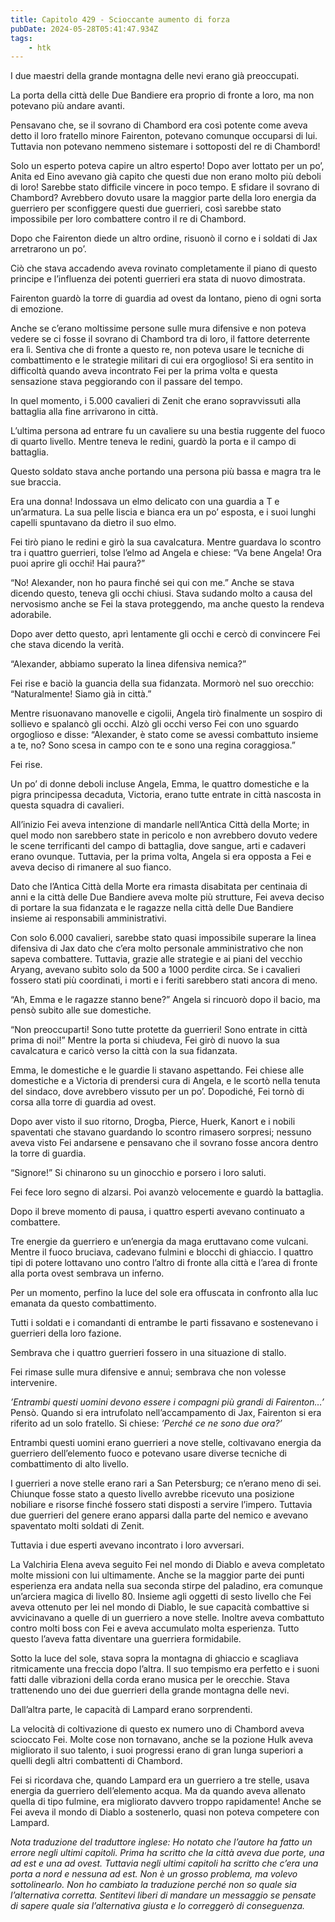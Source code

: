 ```yaml
---
title: Capitolo 429 - Scioccante aumento di forza
pubDate: 2024-05-28T05:41:47.934Z
tags:
    - htk
---
```


I due maestri della grande montagna delle nevi erano già preoccupati.

La porta della città delle Due Bandiere era proprio di fronte a loro, ma non potevano più andare avanti.

Pensavano che, se il sovrano di Chambord era così potente come aveva detto il loro fratello minore Fairenton, potevano comunque occuparsi di lui. Tuttavia non potevano nemmeno sistemare i sottoposti del re di Chambord!

Solo un esperto poteva capire un altro esperto! Dopo aver lottato per un po’, Anita ed Eino avevano già capito che questi due non erano molto più deboli di loro! Sarebbe stato difficile vincere in poco tempo. E sfidare il sovrano di Chambord? Avrebbero dovuto usare la maggior parte della loro energia da guerriero per sconfiggere questi due guerrieri, così sarebbe stato impossibile per loro combattere contro il re di Chambord.

Dopo che Fairenton diede un altro ordine, risuonò il corno e i soldati di Jax arretrarono un po’.

Ciò che stava accadendo aveva rovinato completamente il piano di questo principe e l’influenza dei potenti guerrieri era stata di nuovo dimostrata.

Fairenton guardò la torre di guardia ad ovest da lontano, pieno di ogni sorta di emozione.

Anche se c’erano moltissime persone sulle mura difensive e non poteva vedere se ci fosse il sovrano di Chambord tra di loro, il fattore deterrente era lì. Sentiva che di fronte a questo re, non poteva usare le tecniche di combattimento e le strategie militari di cui era orgoglioso! Si era sentito in difficoltà quando aveva incontrato Fei per la prima volta e questa sensazione stava peggiorando con il passare del tempo.

In quel momento, i 5.000 cavalieri di Zenit che erano sopravvissuti alla battaglia alla fine arrivarono in città.

L’ultima persona ad entrare fu un cavaliere su una bestia ruggente del fuoco di quarto livello. Mentre teneva le redini, guardò la porta e il campo di battaglia.

Questo soldato stava anche portando una persona più bassa e magra tra le sue braccia.

Era una donna! Indossava un elmo delicato con una guardia a T e un’armatura. La sua pelle liscia e bianca era un po’ esposta, e i suoi lunghi capelli spuntavano da dietro il suo elmo.

Fei tirò piano le redini e girò la sua cavalcatura. Mentre guardava lo scontro tra i quattro guerrieri, tolse l’elmo ad Angela e chiese: “Va bene Angela! Ora puoi aprire gli occhi! Hai paura?”

“No! Alexander, non ho paura finché sei qui con me.” Anche se stava dicendo questo, teneva gli occhi chiusi. Stava sudando molto a causa del nervosismo anche se Fei la stava proteggendo, ma anche questo la rendeva adorabile.

Dopo aver detto questo, aprì lentamente gli occhi e cercò di convincere Fei che stava dicendo la verità.

“Alexander, abbiamo superato la linea difensiva nemica?”

Fei rise e baciò la guancia della sua fidanzata. Mormorò nel suo orecchio: “Naturalmente! Siamo già in città.”

Mentre risuonavano manovelle e cigolii, Angela tirò finalmente un sospiro di sollievo e spalancò gli occhi. Alzò gli occhi verso Fei con uno sguardo orgoglioso e disse: “Alexander, è stato come se avessi combattuto insieme a te, no? Sono scesa in campo con te e sono una regina coraggiosa.”

Fei rise.

Un po’ di donne deboli incluse Angela, Emma, le quattro domestiche e la pigra principessa decaduta, Victoria, erano tutte entrate in città nascosta in questa squadra di cavalieri.

All’inizio Fei aveva intenzione di mandarle nell’Antica Città della Morte; in quel modo non sarebbero state in pericolo e non avrebbero dovuto vedere le scene terrificanti del campo di battaglia, dove sangue, arti e cadaveri erano ovunque. Tuttavia, per la prima volta, Angela si era opposta a Fei e aveva deciso di rimanere al suo fianco.

Dato che l’Antica Città della Morte era rimasta disabitata per centinaia di anni e la città delle Due Bandiere aveva molte più strutture, Fei aveva deciso di portare la sua fidanzata e le ragazze nella città delle Due Bandiere insieme ai responsabili amministrativi.

Con solo 6.000 cavalieri, sarebbe stato quasi impossibile superare la linea difensiva di Jax dato che c’era molto personale amministrativo che non sapeva combattere. Tuttavia, grazie alle strategie e ai piani del vecchio Aryang, avevano subìto solo da 500 a 1000 perdite circa. Se i cavalieri fossero stati più coordinati, i morti e i feriti sarebbero stati ancora di meno.

“Ah, Emma e le ragazze stanno bene?” Angela si rincuorò dopo il bacio, ma pensò subito alle sue domestiche.

“Non preoccuparti! Sono tutte protette da guerrieri! Sono entrate in città prima di noi!” Mentre la porta si chiudeva, Fei girò di nuovo la sua cavalcatura e caricò verso la città con la sua fidanzata.

Emma, le domestiche e le guardie li stavano aspettando. Fei chiese alle domestiche e a Victoria di prendersi cura di Angela, e le scortò nella tenuta del sindaco, dove avrebbero vissuto per un po’. Dopodiché, Fei tornò di corsa alla torre di guardia ad ovest.

Dopo aver visto il suo ritorno, Drogba, Pierce, Huerk, Kanort e i nobili spaventati che stavano guardando lo scontro rimasero sorpresi; nessuno aveva visto Fei andarsene e pensavano che il sovrano fosse ancora dentro la torre di guardia.

“Signore!” Si chinarono su un ginocchio e porsero i loro saluti.

Fei fece loro segno di alzarsi. Poi avanzò velocemente e guardò la battaglia.

Dopo il breve momento di pausa, i quattro esperti avevano continuato a combattere.

Tre energie da guerriero e un’energia da maga eruttavano come vulcani. Mentre il fuoco bruciava, cadevano fulmini e blocchi di ghiaccio. I quattro tipi di potere lottavano uno contro l’altro di fronte alla città e l’area di fronte alla porta ovest sembrava un inferno.

Per un momento, perfino la luce del sole era offuscata in confronto alla luc emanata da questo combattimento.

Tutti i soldati e i comandanti di entrambe le parti fissavano e sostenevano i guerrieri della loro fazione.

Sembrava che i quattro guerrieri fossero in una situazione di stallo.

Fei rimase sulle mura difensive e annuì; sembrava che non volesse intervenire.

<em>’Entrambi questi uomini devono essere i compagni più grandi di Fairenton…’</em> Pensò. Quando si era intrufolato nell’accampamento di Jax, Fairenton si era riferito ad un solo fratello. Si chiese: <em>’Perché ce ne sono due ora?’</em>

Entrambi questi uomini erano guerrieri a nove stelle, coltivavano energia da guerriero dell’elemento fuoco e potevano usare diverse tecniche di combattimento di alto livello.

I guerrieri a nove stelle erano rari a San Petersburg; ce n’erano meno di sei. Chiunque fosse stato a questo livello avrebbe ricevuto una posizione nobiliare e risorse finché fossero stati disposti a servire l’impero. Tuttavia due guerrieri del genere erano apparsi dalla parte del nemico e avevano spaventato molti soldati di Zenit.

Tuttavia i due esperti avevano incontrato i loro avversari.

La Valchiria Elena aveva seguito Fei nel mondo di Diablo e aveva completato molte missioni con lui ultimamente. Anche se la maggior parte dei punti esperienza era andata nella sua seconda stirpe del paladino, era comunque un’arciera magica di livello 80. Insieme agli oggetti di sesto livello che Fei aveva ottenuto per lei nel mondo di Diablo, le sue capacità combattive si avvicinavano a quelle di un guerriero a nove stelle. Inoltre aveva combattuto contro molti boss con Fei e aveva accumulato molta esperienza. Tutto questo l’aveva fatta diventare una guerriera formidabile.

Sotto la luce del sole, stava sopra la montagna di ghiaccio e scagliava ritmicamente una freccia dopo l’altra. Il suo tempismo era perfetto e i suoni fatti dalle vibrazioni della corda erano musica per le orecchie. Stava trattenendo uno dei due guerrieri della grande montagna delle nevi.

Dall’altra parte, le capacità di Lampard erano sorprendenti.

La velocità di coltivazione di questo ex numero uno di Chambord aveva scioccato Fei. Molte cose non tornavano, anche se la pozione Hulk aveva migliorato il suo talento, i suoi progressi erano di gran lunga superiori a quelli degli altri combattenti di Chambord.

Fei si ricordava che, quando Lampard era un guerriero a tre stelle, usava energia da guerriero dell’elemento acqua. Ma da quando aveva allenato quella di tipo fulmine, era migliorato davvero troppo rapidamente! Anche se Fei aveva il mondo di Diablo a sostenerlo, quasi non poteva competere con Lampard.

<em>Nota traduzione del traduttore inglese: Ho notato che l’autore ha fatto un errore negli ultimi capitoli. Prima ha scritto che la città aveva due porte, una ad est e una ad ovest. Tuttavia negli ultimi capitoli ha scritto che c’era una porta a nord e nessuna ad est. Non è un grosso problema, ma volevo sottolinearlo. Non ho cambiato la traduzione perché non so quale sia l’alternativa corretta. Sentitevi liberi di mandare un messaggio se pensate di sapere quale sia l’alternativa giusta e lo correggerò di conseguenza.</em>



